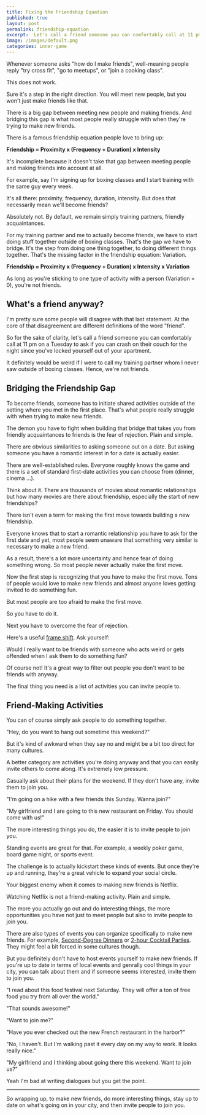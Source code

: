```yaml
---
title: Fixing the Friendship Equation
published: true
layout: post
permalink: friendship-equation
excerpt:  Let's call a friend someone you can comfortably call at 11 pm on a Tuesday to ask if you can crash on their couch for the night since you've locked yourself out of your apartment
image: /images/default.png
categories: inner-game
---
```


Whenever someone asks "how do I make friends", well-meaning people reply "try cross fit", "go to meetups", or "join a cooking class".

This does not work. 

Sure it's a step in the right direction. You will meet new people, but you won't just make friends like that.

There is a big gap between meeting new people and making friends. And bridging this gap is what most people really struggle with when they're trying to make new friends.

There is a famous friendship equation people love to bring up:

**Friendship = Proximity x (Frequency + Duration) x Intensity**

It's incomplete because it doesn't take that gap between meeting people and making friends into account at all.

For example, say I'm signing up for boxing classes and I start training with the same guy every week. 

It's all there: proximity, frequency, duration, intensity. But does that necessarily mean we'll become friends? 

Absolutely not. By default, we remain simply training partners, friendly acquaintances.

For my training partner and me to actually become friends, we have to start doing stuff together outside of boxing classes. That's the gap we have to bridge. It's the step from doing one thing together, to doing different things together. That's the missing factor in the friendship equation: Variation.

**Friendship = Proximity x (Frequency + Duration) x Intensity x Variation**

As long as you're sticking to one type of activity with a person (Variation = 0), you're not friends.

## What's a friend anyway?

I'm pretty sure some people will disagree with that last statement. At the core of that disagreement are different definitions of the word "friend". 

So for the sake of clarity, let's call a friend someone you can comfortably call at 11 pm on a Tuesday to ask if you can crash on their couch for the night since you've locked yourself out of your apartment.

It definitely would be weird if I were to call my training partner whom I never saw outside of boxing classes. Hence, we're not friends.

## Bridging the Friendship Gap

To become friends, someone has to initiate shared activities outside of the setting where you met in the first place. That's what people really struggle with when trying to make new friends.

The demon you have to fight when building that bridge that takes you from friendly acquaintances to friends is the fear of rejection. Plain and simple. 

There are obvious similarities to asking someone out on a date. But asking someone you have a romantic interest in for a date is actually easier.

There are well-established rules. Everyone roughly knows the game and there is a set of standard first-date activities you can choose from (dinner, cinema ...). 

Think about it. There are thousands of movies about romantic relationships but how many movies are there about friendship, especially the start of new friendships?

There isn't even a term for making the first move towards building a new friendship. 

Everyone knows that to start a romantic relationship you have to ask for the first date and yet, most people seem unaware that something very similar is necessary to make a new friend.

As a result, there's a lot more uncertainty and hence fear of doing something wrong. So most people never actually make the first move.

Now the first step is recognizing that you have to make the first move. Tons of people would love to make new friends and almost anyone loves getting invited to do something fun.

But most people are too afraid to make the first move. 

So you have to do it.

Next you have to overcome the fear of rejection. 

Here's a useful [frame shift](/frames-and-heuristics). Ask yourself: 

Would I really want to be friends with someone who acts weird or gets offended when I ask them to do something fun?

Of course not! It's a great way to filter out people you don't want to be friends with anyway.

The final thing you need is a list of activities you can invite people to.

## Friend-Making Activities

You can of course simply ask people to do something together.

"Hey, do you want to hang out sometime this weekend?"

But it's kind of awkward when they say no and might be a bit too direct for many cultures.

A better category are activities you're doing anyway and that you can easily invite others to come along. It's extremely low pressure.

Casually ask about their plans for the weekend. If they don't have any, invite them to join you.

"I'm going on a hike with a few friends this Sunday. Wanna join?"

"My girlfriend and I are going to this new restaurant on Friday. You should come with us!"

The more interesting things you do, the easier it is to invite people to join you.

Standing events are great for that. For example, a weekly poker game, board game night, or sports event.

The challenge is to actually kickstart these kinds of events. But once they're up and running, they're a great vehicle to expand your social circle.

Your biggest enemy when it comes to making new friends is Netflix.

Watching Netflix is not a friend-making activity. Plain and simple.

The more you actually go out and do interesting things, the more opportunities you have not just to meet people but also to invite people to join you.

There are also types of events you can organize specifically to make new friends. For example, [Second-Degree Dinners](https://www.nateliason.com/blog/second-degree-dinners) or [2-hour Cocktail Parties](https://party.pro/book/). They might feel a bit forced in some cultures though.

But you definitely don't have to host events yourself to make new friends. If you're up to date in terms of local events and genrally cool things in your city, you can talk about them and if someone seems interested, invite them to join you.

"I read about this food festival next Saturday. They will offer a ton of free food you try from all over the world."

"That sounds awesome!"

"Want to join me?"

"Have you ever checked out the new French restaurant in the harbor?"

"No, I haven't. But I'm walking past it every day on my way to work. It looks really nice."

"My girlfriend and I thinking about going there this weekend. Want to join us?"

Yeah I'm bad at writing dialogues but you get the point.

---

So wrapping up, to make new friends, do more interesting things, stay up to date on what's going on in your city, and then invite people to join you.
